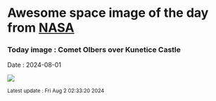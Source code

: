 
# Awesome space image of the day from [NASA](https://api.nasa.gov/)

### Today image : Comet Olbers over Kunetice Castle
Date : 2024-08-01

![](https://apod.nasa.gov/apod/image/2408/2024_07_28_Olbers_Kunka_Kunetice_1024px.jpg)

<small>Latest update : Fri Aug  2 02:33:20 2024</small>
        